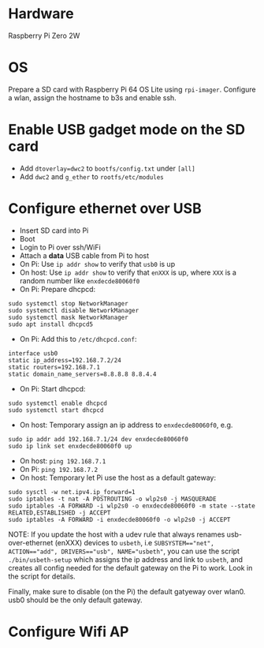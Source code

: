 # Hardware

Raspberry Pi Zero 2W

# OS

Prepare a SD card with Raspberry Pi 64 OS Lite using
`rpi-imager`. Configure a wlan, assign the hostname to b3s and enable
ssh.

# Enable USB gadget mode on the SD card

* Add `dtoverlay=dwc2` to `bootfs/config.txt` under `[all]`
* Add `dwc2` and `g_ether` to `rootfs/etc/modules`

# Configure ethernet over USB

* Insert SD card into Pi
* Boot
* Login to Pi over ssh/WiFi
* Attach a **data** USB cable from Pi to host
* On Pi: Use `ip addr show` to verify that `usb0` is up
* On host: Use `ip addr show` to verify that `enXXX` is up, where
`XXX` is a random number like `enxdecde80060f0`
* On Pi: Prepare dhcpcd:

```
sudo systemctl stop NetworkManager
sudo systemctl disable NetworkManager
sudo systemctl mask NetworkManager
sudo apt install dhcpcd5
```

* On Pi: Add this to `/etc/dhcpcd.conf`:

```
interface usb0
static ip_address=192.168.7.2/24
static routers=192.168.7.1
static domain_name_servers=8.8.8.8 8.8.4.4
```

* On Pi: Start dhcpcd:

```
sudo systemctl enable dhcpcd
sudo systemctl start dhcpcd
```

* On host: Temporary assign an ip address to `enxdecde80060f0`, e.g.

```
sudo ip addr add 192.168.7.1/24 dev enxdecde80060f0
sudo ip link set enxdecde80060f0 up
```

* On host: `ping 192.168.7.1`
* On Pi: `ping 192.168.7.2`
* On host: Temporary let Pi use the host as a default gateway:

```
sudo sysctl -w net.ipv4.ip_forward=1
sudo iptables -t nat -A POSTROUTING -o wlp2s0 -j MASQUERADE
sudo iptables -A FORWARD -i wlp2s0 -o enxdecde80060f0 -m state --state RELATED,ESTABLISHED -j ACCEPT
sudo iptables -A FORWARD -i enxdecde80060f0 -o wlp2s0 -j ACCEPT
```

NOTE: If you update the host with a udev rule that always renames
usb-over-ethernet (enXXX) devices to `usbeth`, i.e `SUBSYSTEM=="net",
ACTION=="add", DRIVERS=="usb", NAME="usbeth"`, you can use the script
`./bin/usbeth-setup` which assigns the ip address and link to
`usbeth`, and creates all config needed for the default gateway on the
Pi to work. Look in the script for details.

Finally, make sure to disable (on the Pi) the default gatyeway over
wlan0. usb0 should be the only default gateway.

# Configure Wifi AP
